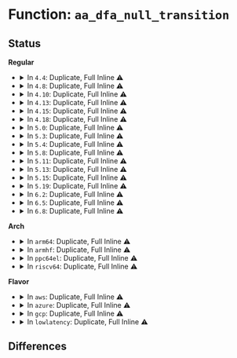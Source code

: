 # Function: <code>aa_dfa_null_transition</code>

## Status
<b>Regular</b>
<ul>
<li>
<details>
<summary>In <code>4.4</code>: Duplicate, Full Inline ⚠️</summary>

**Collision:** Static Duplication

**Inline:** Full

**Transformation:** False

**Instances:**

```
In security/apparmor/domain.c (ffffffff8137a4b6)
Location: security/apparmor/include/lib.h:106
Inline: True
Inline callers:
  - security/apparmor/domain.c:profile_onexec
```
```
In security/apparmor/file.c (ffffffff813881ac)
Location: security/apparmor/include/lib.h:106
Inline: True
Inline callers:
  - security/apparmor/file.c:profile_path_link
```
```
In security/apparmor/mount.c (ffffffff8138ec57)
Location: security/apparmor/include/lib.h:106
Inline: True
Inline callers:
  - security/apparmor/mount.c:match_mnt
  - security/apparmor/mount.c:match_mnt
  - security/apparmor/mount.c:match_mnt
  - security/apparmor/mount.c:match_mnt
  - security/apparmor/mount.c:aa_pivotroot
```
```
In security/apparmor/af_unix.c (ffffffff813918b7)
Location: security/apparmor/include/lib.h:106
Inline: True
Inline callers:
  - security/apparmor/af_unix.c:match_addr
  - security/apparmor/af_unix.c:match_to_local
```
</details>
</li>
<li>
<details>
<summary>In <code>4.8</code>: Duplicate, Full Inline ⚠️</summary>

**Collision:** Static Duplication

**Inline:** Full

**Transformation:** False

**Instances:**

```
In security/apparmor/domain.c (ffffffff813b335c)
Location: security/apparmor/include/lib.h:106
Inline: True
Inline callers:
  - security/apparmor/domain.c:profile_onexec
```
```
In security/apparmor/file.c (ffffffff813c2cf6)
Location: security/apparmor/include/lib.h:106
Inline: True
Inline callers:
  - security/apparmor/file.c:profile_path_link
```
```
In security/apparmor/mount.c (ffffffff813ca312)
Location: security/apparmor/include/lib.h:106
Inline: True
Inline callers:
  - security/apparmor/mount.c:build_pivotroot
  - security/apparmor/mount.c:match_mnt_path_str
  - security/apparmor/mount.c:match_mnt_path_str
  - security/apparmor/mount.c:match_mnt_path_str
  - security/apparmor/mount.c:match_mnt_path_str
```
```
In security/apparmor/af_unix.c (ffffffff813ccf39)
Location: security/apparmor/include/lib.h:106
Inline: True
Inline callers:
  - security/apparmor/af_unix.c:match_to_local
  - security/apparmor/af_unix.c:match_addr
```
</details>
</li>
<li>
<details>
<summary>In <code>4.10</code>: Duplicate, Full Inline ⚠️</summary>

**Collision:** Static Duplication

**Inline:** Full

**Transformation:** False

**Instances:**

```
In security/apparmor/domain.c (ffffffff813ca51c)
Location: security/apparmor/include/lib.h:107
Inline: True
Inline callers:
  - security/apparmor/domain.c:profile_onexec
```
```
In security/apparmor/file.c (ffffffff813da1d9)
Location: security/apparmor/include/lib.h:107
Inline: True
Inline callers:
  - security/apparmor/file.c:profile_path_link
```
```
In security/apparmor/mount.c (ffffffff813e1992)
Location: security/apparmor/include/lib.h:107
Inline: True
Inline callers:
  - security/apparmor/mount.c:build_pivotroot
  - security/apparmor/mount.c:match_mnt_path_str
  - security/apparmor/mount.c:match_mnt_path_str
  - security/apparmor/mount.c:match_mnt_path_str
  - security/apparmor/mount.c:match_mnt_path_str
```
```
In security/apparmor/af_unix.c (ffffffff813e45b9)
Location: security/apparmor/include/lib.h:107
Inline: True
Inline callers:
  - security/apparmor/af_unix.c:match_to_local
  - security/apparmor/af_unix.c:match_addr
```
</details>
</li>
<li>
<details>
<summary>In <code>4.13</code>: Duplicate, Full Inline ⚠️</summary>

**Collision:** Static Duplication

**Inline:** Full

**Transformation:** False

**Instances:**

```
In security/apparmor/domain.c (ffffffff813dfc61)
Location: security/apparmor/include/lib.h:91
Inline: True
Inline callers:
  - security/apparmor/domain.c:profile_onexec
```
```
In security/apparmor/file.c (ffffffff813eb334)
Location: security/apparmor/include/lib.h:91
Inline: True
Inline callers:
  - security/apparmor/file.c:profile_path_link
```
```
In security/apparmor/mount.c (ffffffff813f0622)
Location: security/apparmor/include/lib.h:91
Inline: True
Inline callers:
  - security/apparmor/mount.c:build_pivotroot
  - security/apparmor/mount.c:match_mnt_path_str
  - security/apparmor/mount.c:match_mnt_path_str
  - security/apparmor/mount.c:match_mnt_path_str
  - security/apparmor/mount.c:match_mnt_path_str
```
```
In security/apparmor/af_unix.c (ffffffff813f2109)
Location: security/apparmor/include/lib.h:91
Inline: True
Inline callers:
  - security/apparmor/af_unix.c:match_to_local
  - security/apparmor/af_unix.c:match_addr
```
</details>
</li>
<li>
<details>
<summary>In <code>4.15</code>: Duplicate, Full Inline ⚠️</summary>

**Collision:** Static Duplication

**Inline:** Full

**Transformation:** False

**Instances:**

```
In security/apparmor/domain.c (ffffffff814064e1)
Location: security/apparmor/include/lib.h:80
Inline: True
Inline callers:
  - security/apparmor/domain.c:profile_onexec
```
```
In security/apparmor/file.c (ffffffff81412c74)
Location: security/apparmor/include/lib.h:80
Inline: True
Inline callers:
  - security/apparmor/file.c:profile_path_link
```
```
In security/apparmor/mount.c (ffffffff81418682)
Location: security/apparmor/include/lib.h:80
Inline: True
Inline callers:
  - security/apparmor/mount.c:build_pivotroot
  - security/apparmor/mount.c:match_mnt_path_str
  - security/apparmor/mount.c:match_mnt_path_str
  - security/apparmor/mount.c:match_mnt_path_str
  - security/apparmor/mount.c:match_mnt_path_str
```
```
In security/apparmor/af_unix.c (ffffffff8141a189)
Location: security/apparmor/include/lib.h:80
Inline: True
Inline callers:
  - security/apparmor/af_unix.c:match_to_local
  - security/apparmor/af_unix.c:match_addr
```
</details>
</li>
<li>
<details>
<summary>In <code>4.18</code>: Duplicate, Full Inline ⚠️</summary>

**Collision:** Static Duplication

**Inline:** Full

**Transformation:** False

**Instances:**

```
In security/apparmor/domain.c (ffffffff81437ccc)
Location: security/apparmor/include/lib.h:80
Inline: True
Inline callers:
  - security/apparmor/domain.c:profile_onexec
  - security/apparmor/domain.c:aa_xattrs_match
  - security/apparmor/domain.c:aa_xattrs_match
```
```
In security/apparmor/file.c (ffffffff81445009)
Location: security/apparmor/include/lib.h:80
Inline: True
Inline callers:
  - security/apparmor/file.c:profile_path_link
```
```
In security/apparmor/mount.c (ffffffff8144aae0)
Location: security/apparmor/include/lib.h:80
Inline: True
Inline callers:
  - security/apparmor/mount.c:build_pivotroot
  - security/apparmor/mount.c:match_mnt_path_str
  - security/apparmor/mount.c:match_mnt_path_str
  - security/apparmor/mount.c:match_mnt_path_str
  - security/apparmor/mount.c:match_mnt_path_str
```
```
In security/apparmor/af_unix.c (ffffffff8144c2b9)
Location: security/apparmor/include/lib.h:80
Inline: True
Inline callers:
  - security/apparmor/af_unix.c:match_to_local
  - security/apparmor/af_unix.c:match_addr
```
</details>
</li>
<li>
<details>
<summary>In <code>5.0</code>: Duplicate, Full Inline ⚠️</summary>

**Collision:** Static Duplication

**Inline:** Full

**Transformation:** False

**Instances:**

```
In security/apparmor/domain.c (ffffffff8145488c)
Location: security/apparmor/include/lib.h:84
Inline: True
Inline callers:
  - security/apparmor/domain.c:profile_onexec
  - security/apparmor/domain.c:aa_xattrs_match
  - security/apparmor/domain.c:aa_xattrs_match
```
```
In security/apparmor/file.c (ffffffff81461ef9)
Location: security/apparmor/include/lib.h:84
Inline: True
Inline callers:
  - security/apparmor/file.c:profile_path_link
```
```
In security/apparmor/mount.c (ffffffff81467a50)
Location: security/apparmor/include/lib.h:84
Inline: True
Inline callers:
  - security/apparmor/mount.c:build_pivotroot
  - security/apparmor/mount.c:match_mnt_path_str
  - security/apparmor/mount.c:match_mnt_path_str
  - security/apparmor/mount.c:match_mnt_path_str
  - security/apparmor/mount.c:match_mnt_path_str
```
```
In security/apparmor/af_unix.c (ffffffff81469219)
Location: security/apparmor/include/lib.h:84
Inline: True
Inline callers:
  - security/apparmor/af_unix.c:match_to_local
  - security/apparmor/af_unix.c:match_addr
```
</details>
</li>
<li>
<details>
<summary>In <code>5.3</code>: Duplicate, Full Inline ⚠️</summary>

**Collision:** Static Duplication

**Inline:** Full

**Transformation:** False

**Instances:**

```
In security/apparmor/domain.c (ffffffff81482241)
Location: security/apparmor/include/lib.h:80
Inline: True
Inline callers:
  - security/apparmor/domain.c:profile_onexec
  - security/apparmor/domain.c:aa_xattrs_match
  - security/apparmor/domain.c:aa_xattrs_match
```
```
In security/apparmor/file.c (ffffffff8148f1b8)
Location: security/apparmor/include/lib.h:80
Inline: True
Inline callers:
  - security/apparmor/file.c:profile_path_link
```
```
In security/apparmor/mount.c (ffffffff81494ac3)
Location: security/apparmor/include/lib.h:80
Inline: True
Inline callers:
  - security/apparmor/mount.c:build_pivotroot
  - security/apparmor/mount.c:match_mnt_path_str
  - security/apparmor/mount.c:match_mnt_path_str
  - security/apparmor/mount.c:match_mnt_path_str
  - security/apparmor/mount.c:match_mnt_path_str
```
```
In security/apparmor/af_unix.c (ffffffff81496269)
Location: security/apparmor/include/lib.h:80
Inline: True
Inline callers:
  - security/apparmor/af_unix.c:match_to_local
  - security/apparmor/af_unix.c:match_addr
```
</details>
</li>
<li>
<details>
<summary>In <code>5.4</code>: Duplicate, Full Inline ⚠️</summary>

**Collision:** Static Duplication

**Inline:** Full

**Transformation:** False

**Instances:**

```
In security/apparmor/domain.c (ffffffff8149bf71)
Location: security/apparmor/include/lib.h:80
Inline: True
Inline callers:
  - security/apparmor/domain.c:profile_onexec
  - security/apparmor/domain.c:aa_xattrs_match
  - security/apparmor/domain.c:aa_xattrs_match
```
```
In security/apparmor/file.c (ffffffff814a9078)
Location: security/apparmor/include/lib.h:80
Inline: True
Inline callers:
  - security/apparmor/file.c:profile_path_link
```
```
In security/apparmor/mount.c (ffffffff814ae9f3)
Location: security/apparmor/include/lib.h:80
Inline: True
Inline callers:
  - security/apparmor/mount.c:build_pivotroot
  - security/apparmor/mount.c:match_mnt_path_str
  - security/apparmor/mount.c:match_mnt_path_str
  - security/apparmor/mount.c:match_mnt_path_str
  - security/apparmor/mount.c:match_mnt_path_str
```
```
In security/apparmor/af_unix.c (ffffffff814b0199)
Location: security/apparmor/include/lib.h:80
Inline: True
Inline callers:
  - security/apparmor/af_unix.c:match_to_local
  - security/apparmor/af_unix.c:match_addr
```
</details>
</li>
<li>
<details>
<summary>In <code>5.8</code>: Duplicate, Full Inline ⚠️</summary>

**Collision:** Static Duplication

**Inline:** Full

**Transformation:** False

**Instances:**

```
In security/apparmor/domain.c (ffffffff814f49cd)
Location: security/apparmor/include/lib.h:80
Inline: True
Inline callers:
  - security/apparmor/domain.c:profile_onexec
  - security/apparmor/domain.c:find_attach
```
```
In security/apparmor/file.c (ffffffff81506643)
Location: security/apparmor/include/lib.h:80
Inline: True
Inline callers:
  - security/apparmor/file.c:profile_path_link
```
```
In security/apparmor/mount.c (ffffffff8150dbc7)
Location: security/apparmor/include/lib.h:80
Inline: True
Inline callers:
  - security/apparmor/mount.c:build_pivotroot
  - security/apparmor/mount.c:do_match_mnt
  - security/apparmor/mount.c:do_match_mnt
  - security/apparmor/mount.c:do_match_mnt
  - security/apparmor/mount.c:do_match_mnt
```
```
In security/apparmor/af_unix.c (ffffffff8150f787)
Location: security/apparmor/include/lib.h:80
Inline: True
Inline callers:
  - security/apparmor/af_unix.c:match_addr
```
</details>
</li>
<li>
<details>
<summary>In <code>5.11</code>: Duplicate, Full Inline ⚠️</summary>

**Collision:** Static Duplication

**Inline:** Full

**Transformation:** False

**Instances:**

```
In security/apparmor/domain.c (ffffffff81511b0d)
Location: security/apparmor/include/lib.h:80
Inline: True
Inline callers:
  - security/apparmor/domain.c:profile_onexec
  - security/apparmor/domain.c:find_attach
```
```
In security/apparmor/file.c (ffffffff81523742)
Location: security/apparmor/include/lib.h:80
Inline: True
Inline callers:
  - security/apparmor/file.c:profile_path_link
```
```
In security/apparmor/mount.c (ffffffff8152aa3c)
Location: security/apparmor/include/lib.h:80
Inline: True
Inline callers:
  - security/apparmor/mount.c:build_pivotroot
  - security/apparmor/mount.c:do_match_mnt
  - security/apparmor/mount.c:do_match_mnt
  - security/apparmor/mount.c:do_match_mnt
  - security/apparmor/mount.c:do_match_mnt
```
```
In security/apparmor/af_unix.c (ffffffff8152c5c7)
Location: security/apparmor/include/lib.h:80
Inline: True
Inline callers:
  - security/apparmor/af_unix.c:match_addr
```
</details>
</li>
<li>
<details>
<summary>In <code>5.13</code>: Duplicate, Full Inline ⚠️</summary>

**Collision:** Static Duplication

**Inline:** Full

**Transformation:** False

**Instances:**

```
In security/apparmor/domain.c (ffffffff8151846d)
Location: security/apparmor/include/lib.h:80
Inline: True
Inline callers:
  - security/apparmor/domain.c:profile_onexec
  - security/apparmor/domain.c:find_attach
```
```
In security/apparmor/file.c (ffffffff81529935)
Location: security/apparmor/include/lib.h:80
Inline: True
Inline callers:
  - security/apparmor/file.c:profile_path_link
```
```
In security/apparmor/mount.c (ffffffff81530c8f)
Location: security/apparmor/include/lib.h:80
Inline: True
Inline callers:
  - security/apparmor/mount.c:build_pivotroot
  - security/apparmor/mount.c:do_match_mnt
  - security/apparmor/mount.c:do_match_mnt
  - security/apparmor/mount.c:do_match_mnt
  - security/apparmor/mount.c:do_match_mnt
```
```
In security/apparmor/af_unix.c (ffffffff81532907)
Location: security/apparmor/include/lib.h:80
Inline: True
Inline callers:
  - security/apparmor/af_unix.c:match_addr
```
</details>
</li>
<li>
<details>
<summary>In <code>5.15</code>: Duplicate, Full Inline ⚠️</summary>

**Collision:** Static Duplication

**Inline:** Full

**Transformation:** False

**Instances:**

```
In security/apparmor/domain.c (ffffffff81576477)
Location: security/apparmor/include/lib.h:80
Inline: True
Inline callers:
  - security/apparmor/domain.c:profile_onexec
  - security/apparmor/domain.c:find_attach
```
```
In security/apparmor/file.c (ffffffff81587cd5)
Location: security/apparmor/include/lib.h:80
Inline: True
Inline callers:
  - security/apparmor/file.c:profile_path_link
```
```
In security/apparmor/mount.c (ffffffff8158f0cf)
Location: security/apparmor/include/lib.h:80
Inline: True
Inline callers:
  - security/apparmor/mount.c:build_pivotroot
  - security/apparmor/mount.c:do_match_mnt
  - security/apparmor/mount.c:do_match_mnt
  - security/apparmor/mount.c:do_match_mnt
  - security/apparmor/mount.c:do_match_mnt
```
```
In security/apparmor/af_unix.c (ffffffff81590e87)
Location: security/apparmor/include/lib.h:80
Inline: True
Inline callers:
  - security/apparmor/af_unix.c:match_addr
```
</details>
</li>
<li>
<details>
<summary>In <code>5.19</code>: Duplicate, Full Inline ⚠️</summary>

**Collision:** Static Duplication

**Inline:** Full

**Transformation:** False

**Instances:**

```
In security/apparmor/domain.c (ffffffff8161454c)
Location: security/apparmor/include/lib.h:90
Inline: True
Inline callers:
  - security/apparmor/domain.c:profile_onexec
  - security/apparmor/domain.c:find_attach
```
```
In security/apparmor/file.c (ffffffff816283d2)
Location: security/apparmor/include/lib.h:90
Inline: True
Inline callers:
  - security/apparmor/file.c:profile_path_link
```
```
In security/apparmor/mount.c (ffffffff816300b6)
Location: security/apparmor/include/lib.h:90
Inline: True
Inline callers:
  - security/apparmor/mount.c:build_pivotroot
  - security/apparmor/mount.c:do_match_mnt
  - security/apparmor/mount.c:do_match_mnt
  - security/apparmor/mount.c:do_match_mnt
  - security/apparmor/mount.c:do_match_mnt
```
```
In security/apparmor/af_unix.c (ffffffff81633aff)
Location: security/apparmor/include/lib.h:90
Inline: True
Inline callers:
  - security/apparmor/af_unix.c:profile_listen_perm
  - security/apparmor/af_unix.c:profile_listen_perm
  - security/apparmor/af_unix.c:profile_bind_perm
  - security/apparmor/af_unix.c:profile_bind_perm
```
</details>
</li>
<li>
<details>
<summary>In <code>6.2</code>: Duplicate, Full Inline ⚠️</summary>

**Collision:** Static Duplication

**Inline:** Full

**Transformation:** False

**Instances:**

```
In security/apparmor/domain.c (ffffffff816c7274)
Location: security/apparmor/include/lib.h:112
Inline: True
Inline callers:
  - security/apparmor/domain.c:profile_onexec
  - security/apparmor/domain.c:find_attach
```
```
In security/apparmor/file.c (ffffffff816dcb0c)
Location: security/apparmor/include/lib.h:112
Inline: True
Inline callers:
  - security/apparmor/file.c:profile_path_link
```
```
In security/apparmor/mount.c (ffffffff816e4d38)
Location: security/apparmor/include/lib.h:112
Inline: True
Inline callers:
  - security/apparmor/mount.c:build_pivotroot
  - security/apparmor/mount.c:do_match_mnt
  - security/apparmor/mount.c:do_match_mnt
  - security/apparmor/mount.c:do_match_mnt
  - security/apparmor/mount.c:do_match_mnt
```
```
In security/apparmor/af_unix.c (ffffffff816e8cdb)
Location: security/apparmor/include/lib.h:112
Inline: True
Inline callers:
  - security/apparmor/af_unix.c:profile_listen_perm
  - security/apparmor/af_unix.c:profile_listen_perm
```
</details>
</li>
<li>
<details>
<summary>In <code>6.5</code>: Duplicate, Full Inline ⚠️</summary>

**Collision:** Static Duplication

**Inline:** Full

**Transformation:** False

**Instances:**

```
In security/apparmor/domain.c (ffffffff8170064f)
Location: security/apparmor/include/lib.h:115
Inline: True
Inline callers:
  - security/apparmor/domain.c:profile_onexec
  - security/apparmor/domain.c:find_attach
```
```
In security/apparmor/file.c (ffffffff8171610b)
Location: security/apparmor/include/lib.h:115
Inline: True
Inline callers:
  - security/apparmor/file.c:profile_path_link
```
```
In security/apparmor/mount.c (ffffffff8171e392)
Location: security/apparmor/include/lib.h:115
Inline: True
Inline callers:
  - security/apparmor/mount.c:build_pivotroot
  - security/apparmor/mount.c:do_match_mnt
  - security/apparmor/mount.c:do_match_mnt
  - security/apparmor/mount.c:do_match_mnt
  - security/apparmor/mount.c:do_match_mnt
```
```
In security/apparmor/af_unix.c (ffffffff81722491)
Location: security/apparmor/include/lib.h:115
Inline: True
Inline callers:
  - security/apparmor/af_unix.c:profile_listen_perm
  - security/apparmor/af_unix.c:profile_listen_perm
```
```
In security/apparmor/notify.c (ffffffff81723456)
Location: security/apparmor/include/lib.h:115
Inline: True
Inline callers:
  - security/apparmor/notify.c:notification_match
```
</details>
</li>
<li>
<details>
<summary>In <code>6.8</code>: Duplicate, Full Inline ⚠️</summary>

**Collision:** Static Duplication

**Inline:** Full

**Transformation:** False

**Instances:**

```
In security/apparmor/domain.c (ffffffff8173dc30)
Location: security/apparmor/include/lib.h:114
Inline: True
Inline callers:
  - security/apparmor/domain.c:profile_onexec
  - security/apparmor/domain.c:find_attach
```
```
In security/apparmor/file.c (ffffffff81754bbb)
Location: security/apparmor/include/lib.h:114
Inline: True
Inline callers:
  - security/apparmor/file.c:profile_path_link
```
```
In security/apparmor/mount.c (ffffffff8175cd78)
Location: security/apparmor/include/lib.h:114
Inline: True
Inline callers:
  - security/apparmor/mount.c:build_pivotroot
  - security/apparmor/mount.c:do_match_mnt
  - security/apparmor/mount.c:do_match_mnt
  - security/apparmor/mount.c:do_match_mnt
  - security/apparmor/mount.c:do_match_mnt
```
```
In security/apparmor/af_unix.c (ffffffff81760cb1)
Location: security/apparmor/include/lib.h:114
Inline: True
Inline callers:
  - security/apparmor/af_unix.c:profile_listen_perm
  - security/apparmor/af_unix.c:profile_listen_perm
```
```
In security/apparmor/af_inet.c (ffffffff817622de)
Location: security/apparmor/include/lib.h:114
Inline: True
Inline callers:
  - security/apparmor/af_inet.c:match_addr_label
  - security/apparmor/af_inet.c:match_addr_label
```
```
In security/apparmor/notify.c (ffffffff81764756)
Location: security/apparmor/include/lib.h:114
Inline: True
Inline callers:
  - security/apparmor/notify.c:notification_match
```
</details>
</li>
</ul>
<b>Arch</b>
<ul>
<li>
<details>
<summary>In <code>arm64</code>: Duplicate, Full Inline ⚠️</summary>

**Collision:** Static Duplication

**Inline:** Full

**Transformation:** False

**Instances:**

```
In security/apparmor/domain.c (ffff800010591830)
Location: security/apparmor/include/lib.h:80
Inline: True
Inline callers:
  - security/apparmor/domain.c:aa_xattrs_match
  - security/apparmor/domain.c:aa_xattrs_match
```
```
In security/apparmor/file.c (ffff80001059fa24)
Location: security/apparmor/include/lib.h:80
Inline: True
Inline callers:
  - security/apparmor/file.c:profile_path_link
```
```
In security/apparmor/mount.c (ffff8000105a60ec)
Location: security/apparmor/include/lib.h:80
Inline: True
Inline callers:
  - security/apparmor/mount.c:build_pivotroot
  - security/apparmor/mount.c:match_mnt_path_str
  - security/apparmor/mount.c:match_mnt_path_str
  - security/apparmor/mount.c:match_mnt_path_str
  - security/apparmor/mount.c:match_mnt_path_str
```
```
In security/apparmor/af_unix.c (ffff8000105a7a88)
Location: security/apparmor/include/lib.h:80
Inline: True
Inline callers:
  - security/apparmor/af_unix.c:match_to_local
  - security/apparmor/af_unix.c:match_addr
```
</details>
</li>
<li>
<details>
<summary>In <code>armhf</code>: Duplicate, Full Inline ⚠️</summary>

**Collision:** Static Duplication

**Inline:** Full

**Transformation:** False

**Instances:**

```
In security/apparmor/domain.c (c07432f8)
Location: security/apparmor/include/lib.h:80
Inline: True
Inline callers:
  - security/apparmor/domain.c:profile_onexec
  - security/apparmor/domain.c:aa_xattrs_match
  - security/apparmor/domain.c:aa_xattrs_match
```
```
In security/apparmor/file.c (c07506b0)
Location: security/apparmor/include/lib.h:80
Inline: True
Inline callers:
  - security/apparmor/file.c:profile_path_link
```
```
In security/apparmor/mount.c (c0756098)
Location: security/apparmor/include/lib.h:80
Inline: True
Inline callers:
  - security/apparmor/mount.c:build_pivotroot
  - security/apparmor/mount.c:match_mnt_path_str
  - security/apparmor/mount.c:match_mnt_path_str
  - security/apparmor/mount.c:match_mnt_path_str
  - security/apparmor/mount.c:match_mnt_path_str
```
```
In security/apparmor/af_unix.c (c0757918)
Location: security/apparmor/include/lib.h:80
Inline: True
Inline callers:
  - security/apparmor/af_unix.c:match_to_local
  - security/apparmor/af_unix.c:match_addr
```
</details>
</li>
<li>
<details>
<summary>In <code>ppc64el</code>: Duplicate, Full Inline ⚠️</summary>

**Collision:** Static Duplication

**Inline:** Full

**Transformation:** False

**Instances:**

```
In security/apparmor/domain.c (c00000000070552c)
Location: security/apparmor/include/lib.h:80
Inline: True
Inline callers:
  - security/apparmor/domain.c:aa_xattrs_match
  - security/apparmor/domain.c:aa_xattrs_match
```
```
In security/apparmor/file.c (c0000000007199b0)
Location: security/apparmor/include/lib.h:80
Inline: True
Inline callers:
  - security/apparmor/file.c:profile_path_link
```
```
In security/apparmor/mount.c (c000000000722214)
Location: security/apparmor/include/lib.h:80
Inline: True
Inline callers:
  - security/apparmor/mount.c:build_pivotroot
  - security/apparmor/mount.c:match_mnt_path_str
  - security/apparmor/mount.c:match_mnt_path_str
  - security/apparmor/mount.c:match_mnt_path_str
  - security/apparmor/mount.c:match_mnt_path_str
```
```
In security/apparmor/af_unix.c (c0000000007244d0)
Location: security/apparmor/include/lib.h:80
Inline: True
Inline callers:
  - security/apparmor/af_unix.c:match_to_local
  - security/apparmor/af_unix.c:match_addr
```
</details>
</li>
<li>
<details>
<summary>In <code>riscv64</code>: Duplicate, Full Inline ⚠️</summary>

**Collision:** Static Duplication

**Inline:** Full

**Transformation:** False

**Instances:**

```
In security/apparmor/domain.c (ffffffe0003df30a)
Location: security/apparmor/include/lib.h:80
Inline: True
Inline callers:
  - security/apparmor/domain.c:aa_xattrs_match
  - security/apparmor/domain.c:aa_xattrs_match
```
```
In security/apparmor/file.c (ffffffe0003eabfc)
Location: security/apparmor/include/lib.h:80
Inline: True
Inline callers:
  - security/apparmor/file.c:profile_path_link
```
```
In security/apparmor/mount.c (ffffffe0003efbe8)
Location: security/apparmor/include/lib.h:80
Inline: True
Inline callers:
  - security/apparmor/mount.c:build_pivotroot
  - security/apparmor/mount.c:match_mnt_path_str
  - security/apparmor/mount.c:match_mnt_path_str
  - security/apparmor/mount.c:match_mnt_path_str
  - security/apparmor/mount.c:match_mnt_path_str
```
```
In security/apparmor/af_unix.c (ffffffe0003f1162)
Location: security/apparmor/include/lib.h:80
Inline: True
Inline callers:
  - security/apparmor/af_unix.c:match_to_local
  - security/apparmor/af_unix.c:match_addr
```
</details>
</li>
</ul>
<b>Flavor</b>
<ul>
<li>
<details>
<summary>In <code>aws</code>: Duplicate, Full Inline ⚠️</summary>

**Collision:** Static Duplication

**Inline:** Full

**Transformation:** False

**Instances:**

```
In security/apparmor/domain.c (ffffffff81494551)
Location: security/apparmor/include/lib.h:80
Inline: True
Inline callers:
  - security/apparmor/domain.c:profile_onexec
  - security/apparmor/domain.c:aa_xattrs_match
  - security/apparmor/domain.c:aa_xattrs_match
```
```
In security/apparmor/file.c (ffffffff814a1658)
Location: security/apparmor/include/lib.h:80
Inline: True
Inline callers:
  - security/apparmor/file.c:profile_path_link
```
```
In security/apparmor/mount.c (ffffffff814a6fd3)
Location: security/apparmor/include/lib.h:80
Inline: True
Inline callers:
  - security/apparmor/mount.c:build_pivotroot
  - security/apparmor/mount.c:match_mnt_path_str
  - security/apparmor/mount.c:match_mnt_path_str
  - security/apparmor/mount.c:match_mnt_path_str
  - security/apparmor/mount.c:match_mnt_path_str
```
```
In security/apparmor/af_unix.c (ffffffff814a8779)
Location: security/apparmor/include/lib.h:80
Inline: True
Inline callers:
  - security/apparmor/af_unix.c:match_to_local
  - security/apparmor/af_unix.c:match_addr
```
</details>
</li>
<li>
<details>
<summary>In <code>azure</code>: Duplicate, Full Inline ⚠️</summary>

**Collision:** Static Duplication

**Inline:** Full

**Transformation:** False

**Instances:**

```
In security/apparmor/domain.c (ffffffff81484f71)
Location: security/apparmor/include/lib.h:80
Inline: True
Inline callers:
  - security/apparmor/domain.c:profile_onexec
  - security/apparmor/domain.c:aa_xattrs_match
  - security/apparmor/domain.c:aa_xattrs_match
```
```
In security/apparmor/file.c (ffffffff81492078)
Location: security/apparmor/include/lib.h:80
Inline: True
Inline callers:
  - security/apparmor/file.c:profile_path_link
```
```
In security/apparmor/mount.c (ffffffff814979f3)
Location: security/apparmor/include/lib.h:80
Inline: True
Inline callers:
  - security/apparmor/mount.c:build_pivotroot
  - security/apparmor/mount.c:match_mnt_path_str
  - security/apparmor/mount.c:match_mnt_path_str
  - security/apparmor/mount.c:match_mnt_path_str
  - security/apparmor/mount.c:match_mnt_path_str
```
```
In security/apparmor/af_unix.c (ffffffff81499199)
Location: security/apparmor/include/lib.h:80
Inline: True
Inline callers:
  - security/apparmor/af_unix.c:match_to_local
  - security/apparmor/af_unix.c:match_addr
```
</details>
</li>
<li>
<details>
<summary>In <code>gcp</code>: Duplicate, Full Inline ⚠️</summary>

**Collision:** Static Duplication

**Inline:** Full

**Transformation:** False

**Instances:**

```
In security/apparmor/domain.c (ffffffff814905f1)
Location: security/apparmor/include/lib.h:80
Inline: True
Inline callers:
  - security/apparmor/domain.c:profile_onexec
  - security/apparmor/domain.c:aa_xattrs_match
  - security/apparmor/domain.c:aa_xattrs_match
```
```
In security/apparmor/file.c (ffffffff8149d6f8)
Location: security/apparmor/include/lib.h:80
Inline: True
Inline callers:
  - security/apparmor/file.c:profile_path_link
```
```
In security/apparmor/mount.c (ffffffff814a3073)
Location: security/apparmor/include/lib.h:80
Inline: True
Inline callers:
  - security/apparmor/mount.c:build_pivotroot
  - security/apparmor/mount.c:match_mnt_path_str
  - security/apparmor/mount.c:match_mnt_path_str
  - security/apparmor/mount.c:match_mnt_path_str
  - security/apparmor/mount.c:match_mnt_path_str
```
```
In security/apparmor/af_unix.c (ffffffff814a4819)
Location: security/apparmor/include/lib.h:80
Inline: True
Inline callers:
  - security/apparmor/af_unix.c:match_to_local
  - security/apparmor/af_unix.c:match_addr
```
</details>
</li>
<li>
<details>
<summary>In <code>lowlatency</code>: Duplicate, Full Inline ⚠️</summary>

**Collision:** Static Duplication

**Inline:** Full

**Transformation:** False

**Instances:**

```
In security/apparmor/domain.c (ffffffff814a8501)
Location: security/apparmor/include/lib.h:80
Inline: True
Inline callers:
  - security/apparmor/domain.c:profile_onexec
  - security/apparmor/domain.c:aa_xattrs_match
  - security/apparmor/domain.c:aa_xattrs_match
```
```
In security/apparmor/file.c (ffffffff814b5c98)
Location: security/apparmor/include/lib.h:80
Inline: True
Inline callers:
  - security/apparmor/file.c:profile_path_link
```
```
In security/apparmor/mount.c (ffffffff814bb806)
Location: security/apparmor/include/lib.h:80
Inline: True
Inline callers:
  - security/apparmor/mount.c:build_pivotroot
  - security/apparmor/mount.c:match_mnt_path_str
  - security/apparmor/mount.c:match_mnt_path_str
  - security/apparmor/mount.c:match_mnt_path_str
  - security/apparmor/mount.c:match_mnt_path_str
```
```
In security/apparmor/af_unix.c (ffffffff814bd0a9)
Location: security/apparmor/include/lib.h:80
Inline: True
Inline callers:
  - security/apparmor/af_unix.c:match_to_local
  - security/apparmor/af_unix.c:match_addr
```
</details>
</li>
</ul>

## Differences
